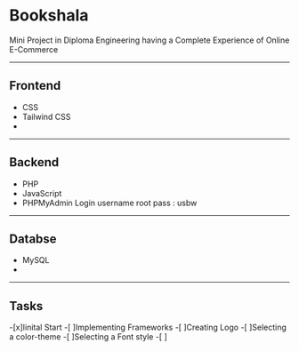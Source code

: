 # Bookshala
Mini Project in Diploma Engineering having a Complete Experience of Online E-Commerce  

---
## Frontend
- CSS
- Tailwind CSS
-

---
## Backend
- PHP
- JavaScript
- PHPMyAdmin 
    Login username root pass : usbw

---
## Databse
- MySQL
-

---

## Tasks

 -[x]Iinital Start
 -[ ]Implementing Frameworks
 -[ ]Creating Logo
 -[ ]Selecting a color-theme
 -[ ]Selecting a Font style
 -[ ]



